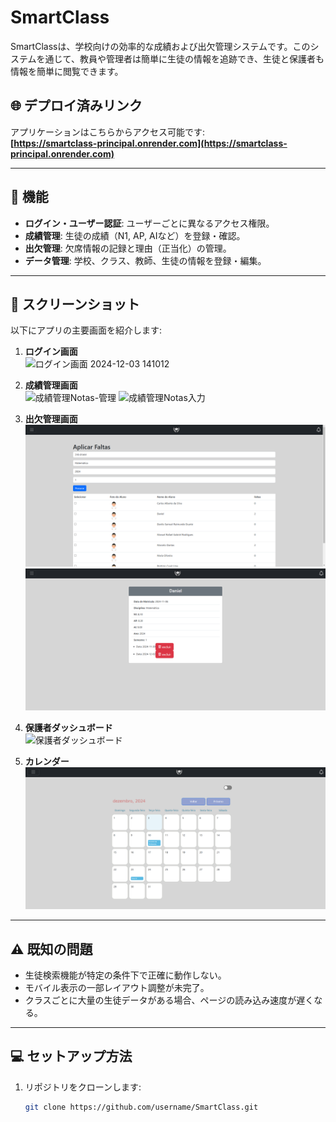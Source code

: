 # SmartClass

SmartClassは、学校向けの効率的な成績および出欠管理システムです。このシステムを通じて、教員や管理者は簡単に生徒の情報を追跡でき、生徒と保護者も情報を簡単に閲覧できます。

## 🌐 デプロイ済みリンク
アプリケーションはこちらからアクセス可能です:  
**[https://smartclass-principal.onrender.com](https://smartclass-principal.onrender.com)**

---

## 📌 機能

- **ログイン・ユーザー認証**: ユーザーごとに異なるアクセス権限。
- **成績管理**: 生徒の成績（N1, AP, AIなど）を登録・確認。
- **出欠管理**: 欠席情報の記録と理由（正当化）の管理。
- **データ管理**: 学校、クラス、教師、生徒の情報を登録・編集。

---

## 📸 スクリーンショット

以下にアプリの主要画面を紹介します:

1. **ログイン画面**  
   ![ログイン画面 2024-12-03 141012](https://github.com/user-attachments/assets/33d1e07b-1962-4b1e-a1bf-3ccd5528356e)


2. **成績管理画面**  
   ![成績管理Notas-管理](https://github.com/user-attachments/assets/c15b5a6d-0742-4165-a72f-ab7d3c531897)
   ![成績管理Notas入力](https://github.com/user-attachments/assets/cdbd6928-043e-4197-b41e-479e69968f7e)



3. **出欠管理画面**  
   ![欠席管理](欠席管理.png)
   ![欠席管理ー削除](欠席管理ー削除.png)


4. **保護者ダッシュボード**  
   ![保護者ダッシュボード](path-to-parent-dashboard-screenshot.png)

4. **カレンダー**  
   ![カレンダー](カレンダー.png)
---

## ⚠️ 既知の問題

- 生徒検索機能が特定の条件下で正確に動作しない。
- モバイル表示の一部レイアウト調整が未完了。
- クラスごとに大量の生徒データがある場合、ページの読み込み速度が遅くなる。

---

## 💻 セットアップ方法

1. リポジトリをクローンします:
   ```bash
   git clone https://github.com/username/SmartClass.git
